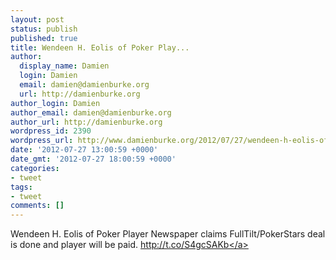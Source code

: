 ```yaml
---
layout: post
status: publish
published: true
title: Wendeen H. Eolis of Poker Play...
author:
  display_name: Damien
  login: Damien
  email: damien@damienburke.org
  url: http://damienburke.org
author_login: Damien
author_email: damien@damienburke.org
author_url: http://damienburke.org
wordpress_id: 2390
wordpress_url: http://www.damienburke.org/2012/07/27/wendeen-h-eolis-of-poker-play/
date: '2012-07-27 13:00:59 +0000'
date_gmt: '2012-07-27 18:00:59 +0000'
categories:
- tweet
tags:
- tweet
comments: []
---
```

<p>Wendeen H. Eolis of Poker Player Newspaper claims FullTilt&#47;PokerStars deal is done and player will be paid. <a href="http:&#47;&#47;t.co&#47;S4gcSAKb" rel="nofollow">http:&#47;&#47;t.co&#47;S4gcSAKb<&#47;a></p>
